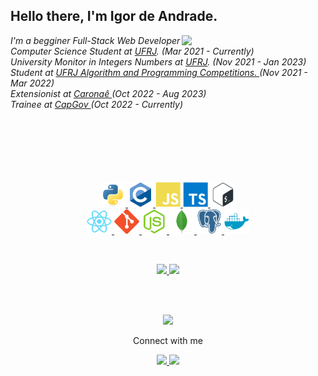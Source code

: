 <h2>Hello there, I'm Igor de Andrade.</h2>
<img align='right' src="https://user-images.githubusercontent.com/21049910/142230079-9911961d-1979-47b5-bb0f-5dd96e546aec.png" width="230">
<p><em> I'm a begginer Full-Stack Web Developer<br>
Computer Science Student at <a href="https://ufrj.br/en/">UFRJ</a>. (Mar 2021 - Currently)<br>University Monitor in Integers Numbers at <a href="https://ufrj.br/en/">UFRJ</a>. (Nov 2021 - Jan 2023)<br> Student at <a href="https://www.facebook.com/competicoesdealgoritmoseprogramacaoufrj/">UFRJ Algorithm and Programming Competitions. </a>(Nov 2021 - Mar 2022) <br> Extensionist at <a href="https://github.com/caronae">Caronaê </a>(Oct 2022 - Aug 2023) <br>Trainee at <a href="https://www.linkedin.com/company/capgov/?originalSubdomain=br">CapGov </a>(Oct 2022 - Currently)<br><br><br><br><br><br><br></em></p>
 
<p align="center">
  <a href="https://www.python.org" target="_blank">
    <img src="https://raw.githubusercontent.com/devicons/devicon/master/icons/python/python-original.svg" alt="python" width="40" height="40"/>
  </a>
  <a href="https://www.cprogramming.com/" target="_blank">
    <img src="https://raw.githubusercontent.com/devicons/devicon/master/icons/c/c-original.svg" alt="c" width="40" height="40"/>
  </a>
  <a href="https://developer.mozilla.org/pt-BR/docs/Web/JavaScript" target="_blank">
    <img src="https://raw.githubusercontent.com/devicons/devicon/master/icons/javascript/javascript-plain.svg" alt="JavaScript" width="40" height="40"/>
  </a>
  <a href="https://www.typescriptlang.org/" target="_blank">
    <img src="https://raw.githubusercontent.com/devicons/devicon/master/icons/typescript/typescript-plain.svg" alt="TypeScript" width="40" height="40"/>
  </a>
  <a href="https://www.gnu.org/software/bash/" target="_blank">
    <img src="https://raw.githubusercontent.com/devicons/devicon/master/icons/bash/bash-original.svg" alt="bash" width="40" height="40"/>
  </a>
  <br>
  <a href="https://reactjs.org/" target="_blank">
    <img src="https://raw.githubusercontent.com/devicons/devicon/master/icons/react/react-original.svg" alt="React" width="40" height="40"/>
  </a>
  <a href="https://git-scm.com" target="_blank">
    <img src="https://raw.githubusercontent.com/devicons/devicon/master/icons/git/git-original.svg" alt="git" width="40" height="40"/>
  </a>  
  <a href="https://nodejs.org/en/" target="_blank">
    <img src="https://raw.githubusercontent.com/devicons/devicon/master/icons/nodejs/nodejs-plain.svg" alt="NodeJs" width="40" height="40"/>
  </a>
  <a href="https://www.mongodb.com" target="_blank">
    <img src="https://raw.githubusercontent.com/devicons/devicon/master/icons/mongodb/mongodb-original.svg" alt="mongodb" width="40" height="40"/>
  </a>
  <a href="https://www.postgresql.org/" target="_blank">
    <img src="https://raw.githubusercontent.com/devicons/devicon/master/icons/postgresql/postgresql-plain.svg" alt="postgresql" width="40" height="40"/>
  </a>
  <a href="https://www.docker.com/" target="_blank">
    <img src="https://raw.githubusercontent.com/devicons/devicon/master/icons/docker/docker-plain.svg" alt="docker" width="40" height="40"/>
  </a>
  <br>
</p>
<br>

<p align="center">
<a href="https://github.com/andradeigor"> <img height="180em" src="https://github-readme-stats.vercel.app/api?username=andradeigor&show_icons=true&hide_border=true&theme=radical&include_all_commits=true&count_private=true"/>
  </a>
 <a href="https://github.com/andradeigor"> <img height="180em" src="https://github-readme-stats.vercel.app/api/top-langs/?username=andradeigor&show_icons=true&hide_border=true&theme=radical&include_all_commits=true&count_private=true"/>
  </a>
</p>
   <br>
<p align="center">
  <br>
    <img src="https://github-profile-trophy.vercel.app/?username=AndradeIgor&row=1&column=6&theme=darkhub" />
  <br>
</p>
  
<p align="center">
 Connect with me
</p>
<p align="center">
  <a href="https://www.linkedin.com/in/andrade-de-igor/">
    <img src="https://img.shields.io/badge/LinkedIn-0077B5?style=for-the-badge&logo=linkedin&logoColor=white"/>
  </a>
  <a href="https://www.instagram.com/AndradeeeIgor/">
    <img src="https://img.shields.io/badge/Instagram-e02c6f?style=for-the-badge&logo=instagram&logoColor=white"/>
  </a>
</p>









